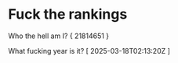# Fuck the rankings

Who the hell am I?
{ 21814651 }

What fucking year is it?
[ 2025-03-18T02:13:20Z ]
